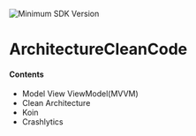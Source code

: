 ![Minimum SDK Version](https://img.shields.io/badge/minSdkVersion-24-brightgreen) 
# ArchitectureCleanCode

#### Contents
* Model View ViewModel(MVVM)
* Clean Architecture
* Koin
* Crashlytics

